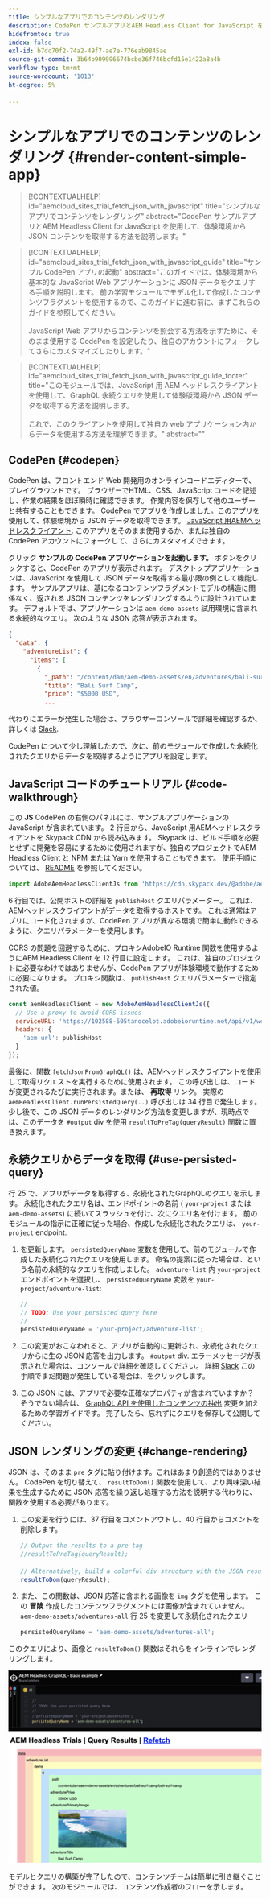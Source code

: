 ```yaml
---
title: シンプルなアプリでのコンテンツのレンダリング
description: CodePen サンプルアプリとAEM Headless Client for JavaScript を使用して、体験環境から JSON コンテンツを取得する方法を説明します。
hidefromtoc: true
index: false
exl-id: b7dc70f2-74a2-49f7-ae7e-776eab9845ae
source-git-commit: 3b64b909996674bcbe36f746bcfd15e1422a8a4b
workflow-type: tm+mt
source-wordcount: '1013'
ht-degree: 5%

---
```



# シンプルなアプリでのコンテンツのレンダリング {#render-content-simple-app}

>[!CONTEXTUALHELP]
>id="aemcloud_sites_trial_fetch_json_with_javascript"
>title="シンプルなアプリでコンテンツをレンダリング"
>abstract="CodePen サンプルアプリとAEM Headless Client for JavaScript を使用して、体験環境から JSON コンテンツを取得する方法を説明します。"

>[!CONTEXTUALHELP]
>id="aemcloud_sites_trial_fetch_json_with_javascript_guide"
>title="サンプル CodePen アプリの起動"
>abstract="このガイドでは、体験環境から基本的な JavaScript Web アプリケーションに JSON データをクエリする手順を説明します。 前の学習モジュールでモデル化して作成したコンテンツフラグメントを使用するので、このガイドに進む前に、まずこれらのガイドを参照してください。<br><br>JavaScript Web アプリからコンテンツを照会する方法を示すために、そのまま使用する CodePen を設定したり、独自のアカウントにフォークしてさらにカスタマイズしたりします。"

>[!CONTEXTUALHELP]
>id="aemcloud_sites_trial_fetch_json_with_javascript_guide_footer"
>title="このモジュールでは、JavaScript 用 AEM ヘッドレスクライアントを使用して、GraphQL 永続クエリを使用して体験版環境から JSON データを取得する方法を説明します。<br><br>これで、このクライアントを使用して独自の web アプリケーション内からデータを使用する方法を理解できます。"
>abstract=""

## CodePen {#codepen}

CodePen は、フロントエンド Web 開発用のオンラインコードエディターで、プレイグラウンドです。 ブラウザーでHTML、CSS、JavaScript コードを記述し、作業の結果をほぼ瞬時に確認できます。 作業内容を保存して他のユーザーと共有することもできます。 CodePen でアプリを作成しました。このアプリを使用して、体験環境から JSON データを取得できます。 [JavaScript 用AEMヘッドレスクライアント](https://github.com/adobe/aem-headless-client-js). このアプリをそのまま使用するか、または独自の CodePen アカウントにフォークして、さらにカスタマイズできます。

クリック **サンプルの CodePen アプリケーションを起動します。** ボタンをクリックすると、CodePen のアプリが表示されます。 デスクトップアプリケーションは、JavaScript を使用して JSON データを取得する最小限の例として機能します。 サンプルアプリは、基になるコンテンツフラグメントモデルの構造に関係なく、返される JSON コンテンツをレンダリングするように設計されています。 デフォルトでは、アプリケーションは `aem-demo-assets` 試用環境に含まれる永続的なクエリ。 次のような JSON 応答が表示されます。

```json
{
  "data": {
    "adventureList": {
      "items": [
        {
          "_path": "/content/dam/aem-demo-assets/en/adventures/bali-surf-camp/bali-surf-camp",
          "title": "Bali Surf Camp",
          "price": "$5000 USD",
          ...
```

代わりにエラーが発生した場合は、ブラウザーコンソールで詳細を確認するか、詳しくは [Slack](https://adobe-dx-support.slack.com).

CodePen について少し理解したので、次に、前のモジュールで作成した永続化されたクエリからデータを取得するようにアプリを設定します。

## JavaScript コードのチュートリアル {#code-walkthrough}

この **JS** CodePen の右側のパネルには、サンプルアプリケーションの JavaScript が含まれています。 2 行目から、JavaScript 用AEMヘッドレスクライアントを Skypack CDN から読み込みます。 Skypack は、ビルド手順を必要とせずに開発を容易にするために使用されますが、独自のプロジェクトでAEM Headless Client と NPM または Yarn を使用することもできます。 使用手順については、 [README](https://github.com/adobe/aem-headless-client-js#aem-headless-client-for-javascript) を参照してください。

```javascript
import AdobeAemHeadlessClientJs from 'https://cdn.skypack.dev/@adobe/aem-headless-client-js@v3.2.0';
```

6 行目では、公開ホストの詳細を `publishHost` クエリパラメーター。 これは、AEMヘッドレスクライアントがデータを取得するホストです。 これは通常はアプリにコード化されますが、CodePen アプリが異なる環境で簡単に動作できるように、クエリパラメーターを使用します。

CORS の問題を回避するために、プロキシAdobeIO Runtime 関数を使用するようにAEM Headless Client を 12 行目に設定します。 これは、独自のプロジェクトに必要なわけではありませんが、CodePen アプリが体験環境で動作するために必要になります。 プロキシ関数は、 `publishHost` クエリパラメーターで指定された値。

```javascript
const aemHeadlessClient = new AdobeAemHeadlessClientJs({
  // Use a proxy to avoid CORS issues
  serviceURL: 'https://102588-505tanocelot.adobeioruntime.net/api/v1/web/aem/proxy',
  headers: {
    'aem-url': publishHost
  }
});
```

最後に、関数 `fetchJsonFromGraphQL()` は、AEMヘッドレスクライアントを使用して取得リクエストを実行するために使用されます。 この呼び出しは、コードが変更されるたびに実行されます。または、 **再取得** リンク。 実際の `aemHeadlessClient.runPersistedQuery(..)` 呼び出しは 34 行目で発生します。 少し後で、この JSON データのレンダリング方法を変更しますが、現時点では、このデータを `#output` div を使用 `resultToPreTag(queryResult)` 関数に置き換えます。

## 永続クエリからデータを取得 {#use-persisted-query}

行 25 で、アプリがデータを取得する、永続化されたGraphQLのクエリを示します。 永続化されたクエリ名は、エンドポイントの名前 ( `your-project` または `aem-demo-assets`) に続いてスラッシュを付け、次にクエリ名を付けます。 前のモジュールの指示に正確に従った場合、作成した永続化されたクエリは、 `your-project` endpoint.

1. を更新します。 `persistedQueryName` 変数を使用して、前のモジュールで作成した永続化されたクエリを使用します。 命名の提案に従った場合は、という名前の永続的なクエリを作成しました。 `adventure-list` 内 `your-project` エンドポイントを選択し、 `persistedQueryName` 変数を `your-project/adventure-list`:

   ```javascript
   //
   // TODO: Use your persisted query here
   //
   persistedQueryName = 'your-project/adventure-list';
   ```

1. この変更がおこなわれると、アプリが自動的に更新され、永続化されたクエリからに生の JSON 応答を出力します。 `#output` div. エラーメッセージが表示された場合は、コンソールで詳細を確認してください。 詳細 [Slack](https://adobe-dx-support.slack.com) この手順でまだ問題が発生している場合は、をクリックします。

1. この JSON には、アプリで必要な正確なプロパティが含まれていますか？ そうでない場合は、 [GraphQL API を使用したコンテンツの抽出](https://experience.adobe.com/experiencemanager/learn/extract_content_using_graphql) 変更を加えるための学習ガイドです。 完了したら、忘れずにクエリを保存して公開してください。

## JSON レンダリングの変更 {#change-rendering}

JSON は、そのまま `pre` タグに貼り付けます。これはあまり創造的ではありません。 CodePen を切り替えて、 `resultToDom()` 関数を使用して、より興味深い結果を生成するために JSON 応答を繰り返し処理する方法を説明する代わりに、関数を使用する必要があります。

1. この変更を行うには、37 行目をコメントアウトし、40 行目からコメントを削除します。

   ```javascript
   // Output the results to a pre tag
   //resultToPreTag(queryResult);
   
   // Alternatively, build a colorful div structure with the JSON results and render images inline
   resultToDom(queryResult);
   ```

1. また、この関数は、JSON 応答に含まれる画像を `img` タグを使用します。 この **冒険** 作成したコンテンツフラグメントには画像が含まれていません。 `aem-demo-assets/adventures-all` 行 25 を変更して永続化されたクエリ

   ```javascript
   persistedQueryName = 'aem-demo-assets/adventures-all';
   ```

このクエリにより、画像と `resultToDom()` 関数はそれらをインラインでレンダリングします。

![adventures-all クエリと resultToDom レンダリング関数の結果](assets/do-not-localize/adventures-all-query-result.png)

モデルとクエリの構築が完了したので、コンテンツチームは簡単に引き継ぐことができます。 次のモジュールでは、コンテンツ作成者のフローを示します。
